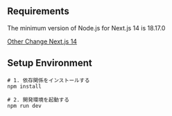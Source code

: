 ## Requirements

The minimum version of Node.js for Next.js 14 is 18.17.0

[Other Change Next.js 14](https://nextjs.org/blog/next-14#other-changes)

## Setup Environment

```shell
# 1. 依存関係をインストールする
npm install

# 2. 開発環境を起動する
npm run dev
```